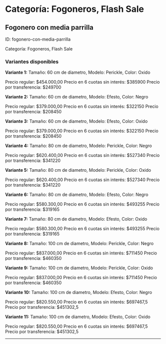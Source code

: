 # Categoría: Fogoneros, Flash Sale

## Fogonero con media parrilla

ID: fogonero-con-media-parrilla

Categoría: Fogoneros, Flash Sale

### Variantes disponibles

**Variante 1:** Tamaño: 60 cm de diametro, Modelo: Perickle, Color: Oxido

Precio regular: $454.000,00
Precio en 6 cuotas sin interés: $385900
Precio por transferencia: $249700


**Variante 2:** Tamaño: 60 cm de diametro, Modelo: Efesto, Color: Negro

Precio regular: $379.000,00
Precio en 6 cuotas sin interés: $322150
Precio por transferencia: $208450


**Variante 3:** Tamaño: 60 cm de diametro, Modelo: Efesto, Color: Oxido

Precio regular: $379.000,00
Precio en 6 cuotas sin interés: $322150
Precio por transferencia: $208450


**Variante 4:** Tamaño: 80 cm de diametro, Modelo: Perickle, Color: Negro

Precio regular: $620.400,00
Precio en 6 cuotas sin interés: $527340
Precio por transferencia: $341220


**Variante 5:** Tamaño: 80 cm de diametro, Modelo: Perickle, Color: Oxido

Precio regular: $620.400,00
Precio en 6 cuotas sin interés: $527340
Precio por transferencia: $341220


**Variante 6:** Tamaño: 80 cm de diametro, Modelo: Efesto, Color: Negro

Precio regular: $580.300,00
Precio en 6 cuotas sin interés: $493255
Precio por transferencia: $319165


**Variante 7:** Tamaño: 80 cm de diametro, Modelo: Efesto, Color: Oxido

Precio regular: $580.300,00
Precio en 6 cuotas sin interés: $493255
Precio por transferencia: $319165


**Variante 8:** Tamaño: 100 cm de diametro, Modelo: Perickle, Color: Negro

Precio regular: $837.000,00
Precio en 6 cuotas sin interés: $711450
Precio por transferencia: $460350


**Variante 9:** Tamaño: 100 cm de diametro, Modelo: Perickle, Color: Oxido

Precio regular: $837.000,00
Precio en 6 cuotas sin interés: $711450
Precio por transferencia: $460350


**Variante 10:** Tamaño: 100 cm de diametro, Modelo: Efesto, Color: Negro

Precio regular: $820.550,00
Precio en 6 cuotas sin interés: $697467,5
Precio por transferencia: $451302,5


**Variante 11:** Tamaño: 100 cm de diametro, Modelo: Efesto, Color: Oxido

Precio regular: $820.550,00
Precio en 6 cuotas sin interés: $697467,5
Precio por transferencia: $451302,5


---

